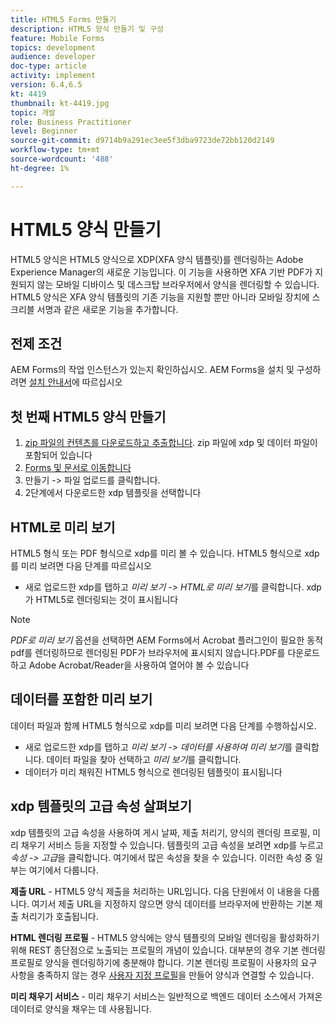 ```yaml
---
title: HTML5 Forms 만들기
description: HTML5 양식 만들기 및 구성
feature: Mobile Forms
topics: development
audience: developer
doc-type: article
activity: implement
version: 6.4,6.5
kt: 4419
thumbnail: kt-4419.jpg
topic: 개발
role: Business Practitioner
level: Beginner
source-git-commit: d9714b9a291ec3ee5f3dba9723de72bb120d2149
workflow-type: tm+mt
source-wordcount: '488'
ht-degree: 1%

---
```



# HTML5 양식 만들기

HTML5 양식은 HTML5 양식으로 XDP(XFA 양식 템플릿)를 렌더링하는 Adobe Experience Manager의 새로운 기능입니다. 이 기능을 사용하면 XFA 기반 PDF가 지원되지 않는 모바일 디바이스 및 데스크탑 브라우저에서 양식을 렌더링할 수 있습니다. HTML5 양식은 XFA 양식 템플릿의 기존 기능을 지원할 뿐만 아니라 모바일 장치에 스크리블 서명과 같은 새로운 기능을 추가합니다.

## 전제 조건

AEM Forms의 작업 인스턴스가 있는지 확인하십시오. AEM Forms을 설치 및 구성하려면 [설치 안내서](https://docs.adobe.com/content/help/en/experience-manager-65/forms/install-aem-forms/osgi-installation/installing-configuring-aem-forms-osgi.html)에 따르십시오

## 첫 번째 HTML5 양식 만들기

1. [zip 파일의 컨텐츠를 다운로드하고 추출합니다](assets/assets.zip). zip 파일에 xdp 및 데이터 파일이 포함되어 있습니다
2. [Forms 및 문서로 이동합니다](http://localhost:4502/aem/forms.html/content/dam/formsanddocuments)
3. 만들기 -> 파일 업로드를 클릭합니다.
4. 2단계에서 다운로드한 xdp 템플릿을 선택합니다

## HTML로 미리 보기

HTML5 형식 또는 PDF 형식으로 xdp를 미리 볼 수 있습니다. HTML5 형식으로 xdp를 미리 보려면 다음 단계를 따르십시오

* 새로 업로드한 xdp를 탭하고 _미리 보기 -> HTML로 미리 보기_&#x200B;를 클릭합니다. xdp가 HTML5로 렌더링되는 것이 표시됩니다

>[!NOTE]
>_PDF로 미리 보기_ 옵션을 선택하면 AEM Forms에서 Acrobat 플러그인이 필요한 동적 pdf를 렌더링하므로 렌더링된 PDF가 브라우저에 표시되지 않습니다.PDF를 다운로드하고 Adobe Acrobat/Reader을 사용하여 열어야 볼 수 있습니다


## 데이터를 포함한 미리 보기

데이터 파일과 함께 HTML5 형식으로 xdp를 미리 보려면 다음 단계를 수행하십시오.

* 새로 업로드한 xdp를 탭하고 _미리 보기 -> 데이터를 사용하여 미리 보기_&#x200B;를 클릭합니다. 데이터 파일을 찾아 선택하고 _미리 보기_&#x200B;를 클릭합니다.
* 데이터가 미리 채워진 HTML5 형식으로 렌더링된 템플릿이 표시됩니다

## xdp 템플릿의 고급 속성 살펴보기

xdp 템플릿의 고급 속성을 사용하여 게시 날짜, 제출 처리기, 양식의 렌더링 프로필, 미리 채우기 서비스 등을 지정할 수 있습니다. 템플릿의 고급 속성을 보려면 xdp를 누르고 _속성 -> 고급_&#x200B;을 클릭합니다. 여기에서 많은 속성을 찾을 수 있습니다. 이러한 속성 중 일부는 여기에서 다룹니다.

**제출 URL**  - HTML5 양식 제출을 처리하는 URL입니다. 다음 단원에서 이 내용을 다룹니다. 여기서 제출 URL을 지정하지 않으면 양식 데이터를 브라우저에 반환하는 기본 제출 처리기가 호출됩니다.

**HTML 렌더링 프로필**  - HTML5 양식에는 양식 템플릿의 모바일 렌더링을 활성화하기 위해 REST 종단점으로 노출되는 프로필의 개념이 있습니다. 대부분의 경우 기본 렌더링 프로필로 양식을 렌더링하기에 충분해야 합니다. 기본 렌더링 프로필이 사용자의 요구 사항을 충족하지 않는 경우 [사용자 지정 프로필](https://docs.adobe.com/content/help/en/experience-manager-64/forms/html5-forms/custom-profile.html)을 만들어 양식과 연결할 수 있습니다.

**미리 채우기 서비스**  - 미리 채우기 서비스는 일반적으로 백엔드 데이터 소스에서 가져온 데이터로 양식을 채우는 데 사용됩니다.

